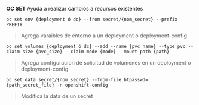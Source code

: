 **OC SET** Ayuda a realizar cambios a recursos existentes

    oc set env {deployment ó dc} --from secret/{nom_secret} --prefix PREFIX
> Agrega varaibles de entorno a un deployment o deployment-config

    oc set volumes {deployment ó dc} --add --name {pvc_name} --type pvc --claim-size {pvc_size} --claim-mode {mode} --mount-path {path}
> Agrega configuracion de solicitud de volumenes en un deployment o deployment-config

    oc set data secret/{nom_secret} --from-file htpasswd={path_secret_file} -n openshift-config
> Modifica la data de un secret
